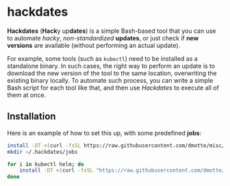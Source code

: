 # hackdates

**Hackdates** (**Hack**y up**dates**) is a simple Bash-based tool that you can use to automate _hacky_, _non-standardized_ **updates**, or just check if **new versions** are available (without performing an actual update).

For example, some tools (such as `kubectl`) need to be installed as a standalone binary. In such cases, the right way to perform an update is to download the new version of the tool to the same location, overwriting the existing binary locally. To automate such process, you can write a simple Bash script for each tool like that, and then use _Hackdates_ to execute all of them at once.

## Installation

Here is an example of how to set this up, with some predefined **jobs**:

```bash
install -DT <(curl -fsSL https://raw.githubusercontent.com/dmotte/misc/main/scripts/hackdates/main.sh) ~/.hackdates/main.sh
mkdir ~/.hackdates/jobs

for i in kubectl helm; do
    install -DT <(curl -fsSL "https://raw.githubusercontent.com/dmotte/misc/main/scripts/hackdates/jobs/$i.sh") "$HOME/.hackdates/jobs/$i.sh"
done
```
